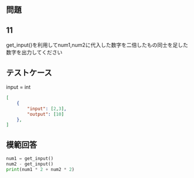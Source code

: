 ## 問題
## 11

get_input()を利用してnum1,num2に代入した数字を二倍したもの同士を足した数字を出力してください

## テストケース
input = int
```json
[
	{
		"input": [2,3],
		"output": [10]
  	},
]
```

## 模範回答
```python
num1 = get_input()
num2 - get_input()
print(num1 * 2 + num2 * 2)
```